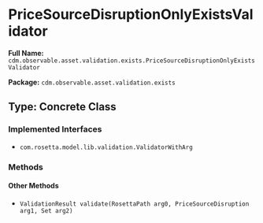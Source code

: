 # PriceSourceDisruptionOnlyExistsValidator

**Full Name:** `cdm.observable.asset.validation.exists.PriceSourceDisruptionOnlyExistsValidator`

**Package:** `cdm.observable.asset.validation.exists`

## Type: Concrete Class

### Implemented Interfaces

- `com.rosetta.model.lib.validation.ValidatorWithArg`

### Methods

#### Other Methods

- `ValidationResult validate(RosettaPath arg0, PriceSourceDisruption arg1, Set arg2)`

